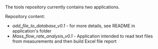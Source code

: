 The tools repository currently contains two applications.


Repository content:
- *add_file_to_database_v0.1* - for more details, see README in application's folder
- *Mass_flow_rate_analysis_v0.1* - Application intended to read text files from measurements and then build Excel file report